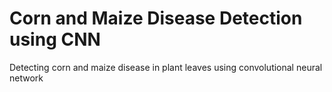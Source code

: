 # Corn and Maize Disease Detection using CNN
 Detecting corn and maize disease in plant leaves using convolutional neural network 
